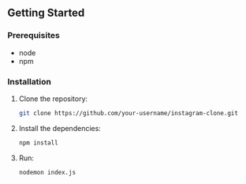 
## Getting Started

### Prerequisites

- node
- npm

### Installation

1. Clone the repository:

   ```bash
   git clone https://github.com/your-username/instagram-clone.git
   ```
2. Install the dependencies:
   ```bash
   npm install
   ```
3. Run:

   ```bash
   nodemon index.js
   ```
